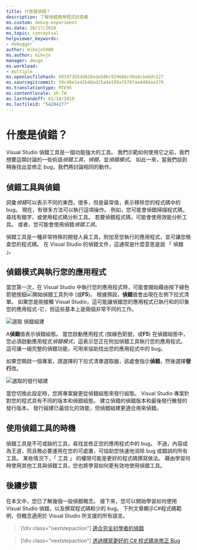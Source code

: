 ```yaml
---
title: 什麼是偵錯？
description: 了解偵錯應用程式的意義
ms.custom: debug-experiment
ms.date: 10/17/2018
ms.topic: conceptual
helpviewer_keywords:
- debugger
author: mikejo5000
ms.author: mikejo
manager: douge
ms.workload:
- multiple
ms.openlocfilehash: 6933f3b5dd826eda586c92466bcd9a8cbe6dc527
ms.sourcegitcommit: 59c48e1e42b48ad25a4e198af670faa4d8dae370
ms.translationtype: MTE95
ms.contentlocale: zh-TW
ms.lasthandoff: 01/10/2019
ms.locfileid: "54204277"
---
```

# <a name="what-is-debugging"></a>什麼是偵錯？

Visual Studio 偵錯工具是一個功能強大的工具。 我們示範如何使用它之前，我們想要這類討論的一些術語*偵錯工具*，*偵錯*，並*偵錯模式*。 如此一來，當我們談到稍後找出並修正 bug，我們將討論相同的動作。

## <a name="debugger-vs-debugging"></a>偵錯工具與偵錯

詞彙*偵錯*可以表示不同的東西，很多，但是最常值，表示移除您的程式碼中的 bug。 現在，有很多方法可以執行這項操作。 例如，您可能會偵錯掃描程式碼，尋找有錯字，或使用程式碼分析工具。 若要偵錯程式碼，可能會使用效能分析工具。 或者，您可能會使用偵錯*偵錯工具*。

偵錯工具是一種非常特殊的開發人員工具，附加至您執行的應用程式，並可讓您檢查您的程式碼。 在 Visual Studio 的偵錯文件，這通常是什麼意思是說 「 偵錯 」。

## <a name="debug-mode-vs-running-your-app"></a>偵錯模式與執行您的應用程式

當您第一次，在 Visual Studio 中執行您的應用程式時，可能會開始藉由按下綠色箭號按鈕![開始偵錯](../debugger/media/dbg-tour-start-debugging.png "開始偵錯")工具列中 (或**F5**)。 根據預設，**偵錯**值會出現在左側下拉式清單。 如果您是剛接觸 Visual Studio，這可能讓偵錯您的應用程式已執行和的印象您的應用程式-它，但這些基本上是兩個非常不同的工作。

![選取 偵錯組建](../debugger/media/what-is-debugging-debug-build.png)

A**偵錯**值表示偵錯組態。 當您啟動應用程式 (按綠色箭號，或**F5**) 在偵錯組態中，您必須啟動應用程式*偵錯模式*，這表示您正在附加偵錯工具執行您的應用程式。 這可讓一組完整的偵錯功能，可用來協助找出您的應用程式中的 bug。

如果您開啟一個專案，請選擇的下拉式清單選取器，該處會指示**偵錯**，然後選擇**發行**改。

![選取的發行組建](../debugger/media/what-is-debugging-release-build.png)

當您切換此設定時，您將專案變更從偵錯組態來發行組態。 Visual Studio 專案針對您的程式具有不同的版本和偵錯組態。 建立偵錯的偵錯版本和最後發行散發的發行版本。 發行組建已最佳化的效能，但偵錯組建更適合用來偵錯。

## <a name="when-to-use-a-debugger"></a>使用偵錯工具的時機

偵錯工具是不可或缺的工具，尋找並修正您的應用程式中的 bug。 不過，內容成為王道，而且務必要運用在您的可處置，可協助您快速地消除 bug 或錯誤的所有工具。 某些情況下，「 工具 」 的權限可能是更好的程式碼撰寫做法。 藉由學習何時使用其他工具與偵錯工具，您也將學習如何更有效地使用偵錯工具。

## <a name="next-steps"></a>後續步驟

在本文中，您已了解幾個一般偵錯概念。 接下來，您可以開始學習如何使用 Visual Studio 偵錯，以及撰寫程式碼較少的 bug。 下列文章顯示C#程式碼範例，但概念適用於 Visual Studio 所支援的所有語言。

> [!div class="nextstepaction"]
> [適合完全初學者的偵錯](../debugger/debugging-absolute-beginners.md)

> [!div class="nextstepaction"]
> [透過撰寫更好的 C# 程式碼來修正 Bug](../debugger/write-better-code-with-visual-studio.md)
